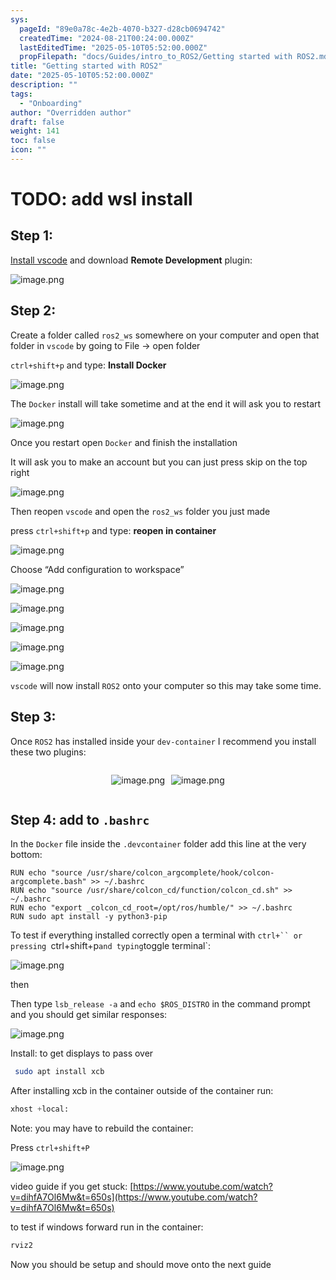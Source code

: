 ```yaml
---
sys:
  pageId: "89e0a78c-4e2b-4070-b327-d28cb0694742"
  createdTime: "2024-08-21T00:24:00.000Z"
  lastEditedTime: "2025-05-10T05:52:00.000Z"
  propFilepath: "docs/Guides/intro_to_ROS2/Getting started with ROS2.md"
title: "Getting started with ROS2"
date: "2025-05-10T05:52:00.000Z"
description: ""
tags:
  - "Onboarding"
author: "Overridden author"
draft: false
weight: 141
toc: false
icon: ""
---
```


# TODO: add wsl install

## Step 1:

[Install vscode](https://code.visualstudio.com/download) and download **Remote Development** plugin:

![image.png](https://prod-files-secure.s3.us-west-2.amazonaws.com/d518164a-d88e-44d1-a4ee-3adb3bd8bce0/efb52993-1881-4a40-b95e-6f020334f022/image.png?X-Amz-Algorithm=AWS4-HMAC-SHA256&X-Amz-Content-Sha256=UNSIGNED-PAYLOAD&X-Amz-Credential=ASIAZI2LB466VRH7Y5UZ%2F20250702%2Fus-west-2%2Fs3%2Faws4_request&X-Amz-Date=20250702T150924Z&X-Amz-Expires=3600&X-Amz-Security-Token=IQoJb3JpZ2luX2VjEPf%2F%2F%2F%2F%2F%2F%2F%2F%2F%2FwEaCXVzLXdlc3QtMiJIMEYCIQD65ZC450IMu8wR2SFCxUuR%2FkUXG4TcBWwCfDYvDZnBrQIhAIXIH2SmavjkVB5JMyMDYoa%2BC3AnM%2BCEMceA4WSB4yugKogECPD%2F%2F%2F%2F%2F%2F%2F%2F%2F%2FwEQABoMNjM3NDIzMTgzODA1IgziMHWdODY9OBWjePoq3AN7%2B9g3e9%2Bmb4O%2FuIfkP%2FJBNXEDIYw9NeL75J3oySsZk59tAUSwh4vALseycklpJ2IRks%2BoIGUukyqTzGKFw5HEphrIC4B7cAtzu6cNXoEKCW%2FGYqA03m5VSP960uiH%2FImnwqUiKTurf7QzrUXZxWP%2FPZWjKu88AteNyg9%2F0JS6hivb%2BwyvDzEypTDIW89wpaLzxeq1csVrU88jP6jb0WYCpiSehKQahtswo%2FGiOrnhZZMQq8r2Mr%2ByS6xUT%2BbRoLnQ27J0m9bSe7MzVFtFoEuJcD1y7vs7b1FzkB6C1cAFBbGk3AEV86VFA8d6BR9%2FGop7Y0duAP8YW1%2FQgfkzk6gVH5f4LHLmG%2Bxzk73xkJAzvprgYhXRL2BZXu5wsDTTQ0D0ipYTo4ft0D5eODYLUNNNHVc5KlXMLiZLZJNYbMxNbPhSyOMQTEZV%2FU9iOTYtRcC%2FICJVxxD1pste07EknfoldzUlJsHum9NWTzqGHEf2HNBQyKRx2Gl8S0ZzLD0g1dSOL13nPtYzf%2FrfY%2Ft7dnnyyEtGvDzWSBgQ1vq7x764ulF0w64wFaQp8DiWBHf4d%2FmMfT%2BdIJ8D75o96eIq6ICjqLpsnUiE04hPxVgMTn1QR75y1xWecYSlBK%2FXLDD1k5XDBjqkARXWOYnAT8GjW6q8Anb9JEqbvhTyGICX%2FB%2B876o2l6HaKNu6rbMUB7ikA4BVPbbQXHJGMfluQ8aOTbs0ow%2BCrKJguPP3rBbL3v44dVHtA%2FcoKgcwfDiSp0kAboqimRWj%2FpU0sIOd6WbmuidmREgVIUxgtqMEcO2hRze6w%2BmST1cuSnDYBHtAeuDov4kGzN2pQuyMnUQBvixvom75YcAl6uwuZbW5&X-Amz-Signature=242a3d2e7d4a202c9ea868b98ee27b50081034c846dd332faf7fec478726cd36&X-Amz-SignedHeaders=host&x-amz-checksum-mode=ENABLED&x-id=GetObject)

## Step 2:

Create a folder called `ros2_ws` somewhere on your computer and open that folder in `vscode` by going to File → open folder 

`ctrl+shift+p` and type: **Install Docker**

![image.png](https://prod-files-secure.s3.us-west-2.amazonaws.com/d518164a-d88e-44d1-a4ee-3adb3bd8bce0/2269dc0e-1cd5-47ff-bceb-c04ad9b2eab0/image.png?X-Amz-Algorithm=AWS4-HMAC-SHA256&X-Amz-Content-Sha256=UNSIGNED-PAYLOAD&X-Amz-Credential=ASIAZI2LB466VRH7Y5UZ%2F20250702%2Fus-west-2%2Fs3%2Faws4_request&X-Amz-Date=20250702T150924Z&X-Amz-Expires=3600&X-Amz-Security-Token=IQoJb3JpZ2luX2VjEPf%2F%2F%2F%2F%2F%2F%2F%2F%2F%2FwEaCXVzLXdlc3QtMiJIMEYCIQD65ZC450IMu8wR2SFCxUuR%2FkUXG4TcBWwCfDYvDZnBrQIhAIXIH2SmavjkVB5JMyMDYoa%2BC3AnM%2BCEMceA4WSB4yugKogECPD%2F%2F%2F%2F%2F%2F%2F%2F%2F%2FwEQABoMNjM3NDIzMTgzODA1IgziMHWdODY9OBWjePoq3AN7%2B9g3e9%2Bmb4O%2FuIfkP%2FJBNXEDIYw9NeL75J3oySsZk59tAUSwh4vALseycklpJ2IRks%2BoIGUukyqTzGKFw5HEphrIC4B7cAtzu6cNXoEKCW%2FGYqA03m5VSP960uiH%2FImnwqUiKTurf7QzrUXZxWP%2FPZWjKu88AteNyg9%2F0JS6hivb%2BwyvDzEypTDIW89wpaLzxeq1csVrU88jP6jb0WYCpiSehKQahtswo%2FGiOrnhZZMQq8r2Mr%2ByS6xUT%2BbRoLnQ27J0m9bSe7MzVFtFoEuJcD1y7vs7b1FzkB6C1cAFBbGk3AEV86VFA8d6BR9%2FGop7Y0duAP8YW1%2FQgfkzk6gVH5f4LHLmG%2Bxzk73xkJAzvprgYhXRL2BZXu5wsDTTQ0D0ipYTo4ft0D5eODYLUNNNHVc5KlXMLiZLZJNYbMxNbPhSyOMQTEZV%2FU9iOTYtRcC%2FICJVxxD1pste07EknfoldzUlJsHum9NWTzqGHEf2HNBQyKRx2Gl8S0ZzLD0g1dSOL13nPtYzf%2FrfY%2Ft7dnnyyEtGvDzWSBgQ1vq7x764ulF0w64wFaQp8DiWBHf4d%2FmMfT%2BdIJ8D75o96eIq6ICjqLpsnUiE04hPxVgMTn1QR75y1xWecYSlBK%2FXLDD1k5XDBjqkARXWOYnAT8GjW6q8Anb9JEqbvhTyGICX%2FB%2B876o2l6HaKNu6rbMUB7ikA4BVPbbQXHJGMfluQ8aOTbs0ow%2BCrKJguPP3rBbL3v44dVHtA%2FcoKgcwfDiSp0kAboqimRWj%2FpU0sIOd6WbmuidmREgVIUxgtqMEcO2hRze6w%2BmST1cuSnDYBHtAeuDov4kGzN2pQuyMnUQBvixvom75YcAl6uwuZbW5&X-Amz-Signature=ea384d5c348e5b815f2045b9cac9f1e704cabbde6a88688a443b5fb30cfe5985&X-Amz-SignedHeaders=host&x-amz-checksum-mode=ENABLED&x-id=GetObject)

The `Docker` install will take sometime and at the end it will ask you to restart

![image.png](https://prod-files-secure.s3.us-west-2.amazonaws.com/d518164a-d88e-44d1-a4ee-3adb3bd8bce0/ed233f78-be33-4b1f-b89c-9c346c0e961e/image.png?X-Amz-Algorithm=AWS4-HMAC-SHA256&X-Amz-Content-Sha256=UNSIGNED-PAYLOAD&X-Amz-Credential=ASIAZI2LB466VRH7Y5UZ%2F20250702%2Fus-west-2%2Fs3%2Faws4_request&X-Amz-Date=20250702T150924Z&X-Amz-Expires=3600&X-Amz-Security-Token=IQoJb3JpZ2luX2VjEPf%2F%2F%2F%2F%2F%2F%2F%2F%2F%2FwEaCXVzLXdlc3QtMiJIMEYCIQD65ZC450IMu8wR2SFCxUuR%2FkUXG4TcBWwCfDYvDZnBrQIhAIXIH2SmavjkVB5JMyMDYoa%2BC3AnM%2BCEMceA4WSB4yugKogECPD%2F%2F%2F%2F%2F%2F%2F%2F%2F%2FwEQABoMNjM3NDIzMTgzODA1IgziMHWdODY9OBWjePoq3AN7%2B9g3e9%2Bmb4O%2FuIfkP%2FJBNXEDIYw9NeL75J3oySsZk59tAUSwh4vALseycklpJ2IRks%2BoIGUukyqTzGKFw5HEphrIC4B7cAtzu6cNXoEKCW%2FGYqA03m5VSP960uiH%2FImnwqUiKTurf7QzrUXZxWP%2FPZWjKu88AteNyg9%2F0JS6hivb%2BwyvDzEypTDIW89wpaLzxeq1csVrU88jP6jb0WYCpiSehKQahtswo%2FGiOrnhZZMQq8r2Mr%2ByS6xUT%2BbRoLnQ27J0m9bSe7MzVFtFoEuJcD1y7vs7b1FzkB6C1cAFBbGk3AEV86VFA8d6BR9%2FGop7Y0duAP8YW1%2FQgfkzk6gVH5f4LHLmG%2Bxzk73xkJAzvprgYhXRL2BZXu5wsDTTQ0D0ipYTo4ft0D5eODYLUNNNHVc5KlXMLiZLZJNYbMxNbPhSyOMQTEZV%2FU9iOTYtRcC%2FICJVxxD1pste07EknfoldzUlJsHum9NWTzqGHEf2HNBQyKRx2Gl8S0ZzLD0g1dSOL13nPtYzf%2FrfY%2Ft7dnnyyEtGvDzWSBgQ1vq7x764ulF0w64wFaQp8DiWBHf4d%2FmMfT%2BdIJ8D75o96eIq6ICjqLpsnUiE04hPxVgMTn1QR75y1xWecYSlBK%2FXLDD1k5XDBjqkARXWOYnAT8GjW6q8Anb9JEqbvhTyGICX%2FB%2B876o2l6HaKNu6rbMUB7ikA4BVPbbQXHJGMfluQ8aOTbs0ow%2BCrKJguPP3rBbL3v44dVHtA%2FcoKgcwfDiSp0kAboqimRWj%2FpU0sIOd6WbmuidmREgVIUxgtqMEcO2hRze6w%2BmST1cuSnDYBHtAeuDov4kGzN2pQuyMnUQBvixvom75YcAl6uwuZbW5&X-Amz-Signature=7c96c1678d814bc65915e54618e5d86ce2f68a21b71d3e63769837306d76afa7&X-Amz-SignedHeaders=host&x-amz-checksum-mode=ENABLED&x-id=GetObject)

Once you restart open `Docker` and finish the installation

It will ask you to make an account but you can just press skip on the top right

![image.png](https://prod-files-secure.s3.us-west-2.amazonaws.com/d518164a-d88e-44d1-a4ee-3adb3bd8bce0/21010ad9-1659-4fd9-9f59-9932a09b2a3d/image.png?X-Amz-Algorithm=AWS4-HMAC-SHA256&X-Amz-Content-Sha256=UNSIGNED-PAYLOAD&X-Amz-Credential=ASIAZI2LB466VRH7Y5UZ%2F20250702%2Fus-west-2%2Fs3%2Faws4_request&X-Amz-Date=20250702T150924Z&X-Amz-Expires=3600&X-Amz-Security-Token=IQoJb3JpZ2luX2VjEPf%2F%2F%2F%2F%2F%2F%2F%2F%2F%2FwEaCXVzLXdlc3QtMiJIMEYCIQD65ZC450IMu8wR2SFCxUuR%2FkUXG4TcBWwCfDYvDZnBrQIhAIXIH2SmavjkVB5JMyMDYoa%2BC3AnM%2BCEMceA4WSB4yugKogECPD%2F%2F%2F%2F%2F%2F%2F%2F%2F%2FwEQABoMNjM3NDIzMTgzODA1IgziMHWdODY9OBWjePoq3AN7%2B9g3e9%2Bmb4O%2FuIfkP%2FJBNXEDIYw9NeL75J3oySsZk59tAUSwh4vALseycklpJ2IRks%2BoIGUukyqTzGKFw5HEphrIC4B7cAtzu6cNXoEKCW%2FGYqA03m5VSP960uiH%2FImnwqUiKTurf7QzrUXZxWP%2FPZWjKu88AteNyg9%2F0JS6hivb%2BwyvDzEypTDIW89wpaLzxeq1csVrU88jP6jb0WYCpiSehKQahtswo%2FGiOrnhZZMQq8r2Mr%2ByS6xUT%2BbRoLnQ27J0m9bSe7MzVFtFoEuJcD1y7vs7b1FzkB6C1cAFBbGk3AEV86VFA8d6BR9%2FGop7Y0duAP8YW1%2FQgfkzk6gVH5f4LHLmG%2Bxzk73xkJAzvprgYhXRL2BZXu5wsDTTQ0D0ipYTo4ft0D5eODYLUNNNHVc5KlXMLiZLZJNYbMxNbPhSyOMQTEZV%2FU9iOTYtRcC%2FICJVxxD1pste07EknfoldzUlJsHum9NWTzqGHEf2HNBQyKRx2Gl8S0ZzLD0g1dSOL13nPtYzf%2FrfY%2Ft7dnnyyEtGvDzWSBgQ1vq7x764ulF0w64wFaQp8DiWBHf4d%2FmMfT%2BdIJ8D75o96eIq6ICjqLpsnUiE04hPxVgMTn1QR75y1xWecYSlBK%2FXLDD1k5XDBjqkARXWOYnAT8GjW6q8Anb9JEqbvhTyGICX%2FB%2B876o2l6HaKNu6rbMUB7ikA4BVPbbQXHJGMfluQ8aOTbs0ow%2BCrKJguPP3rBbL3v44dVHtA%2FcoKgcwfDiSp0kAboqimRWj%2FpU0sIOd6WbmuidmREgVIUxgtqMEcO2hRze6w%2BmST1cuSnDYBHtAeuDov4kGzN2pQuyMnUQBvixvom75YcAl6uwuZbW5&X-Amz-Signature=62fd391b59885ea720afeca13327fb910f307f38290150f839db92025c7b82cd&X-Amz-SignedHeaders=host&x-amz-checksum-mode=ENABLED&x-id=GetObject)

Then reopen `vscode` and open the `ros2_ws` folder you just made

press `ctrl+shift+p` and type: **reopen in container**

![image.png](https://prod-files-secure.s3.us-west-2.amazonaws.com/d518164a-d88e-44d1-a4ee-3adb3bd8bce0/4e93b8c2-41ad-488c-8095-c74205196118/image.png?X-Amz-Algorithm=AWS4-HMAC-SHA256&X-Amz-Content-Sha256=UNSIGNED-PAYLOAD&X-Amz-Credential=ASIAZI2LB466VRH7Y5UZ%2F20250702%2Fus-west-2%2Fs3%2Faws4_request&X-Amz-Date=20250702T150924Z&X-Amz-Expires=3600&X-Amz-Security-Token=IQoJb3JpZ2luX2VjEPf%2F%2F%2F%2F%2F%2F%2F%2F%2F%2FwEaCXVzLXdlc3QtMiJIMEYCIQD65ZC450IMu8wR2SFCxUuR%2FkUXG4TcBWwCfDYvDZnBrQIhAIXIH2SmavjkVB5JMyMDYoa%2BC3AnM%2BCEMceA4WSB4yugKogECPD%2F%2F%2F%2F%2F%2F%2F%2F%2F%2FwEQABoMNjM3NDIzMTgzODA1IgziMHWdODY9OBWjePoq3AN7%2B9g3e9%2Bmb4O%2FuIfkP%2FJBNXEDIYw9NeL75J3oySsZk59tAUSwh4vALseycklpJ2IRks%2BoIGUukyqTzGKFw5HEphrIC4B7cAtzu6cNXoEKCW%2FGYqA03m5VSP960uiH%2FImnwqUiKTurf7QzrUXZxWP%2FPZWjKu88AteNyg9%2F0JS6hivb%2BwyvDzEypTDIW89wpaLzxeq1csVrU88jP6jb0WYCpiSehKQahtswo%2FGiOrnhZZMQq8r2Mr%2ByS6xUT%2BbRoLnQ27J0m9bSe7MzVFtFoEuJcD1y7vs7b1FzkB6C1cAFBbGk3AEV86VFA8d6BR9%2FGop7Y0duAP8YW1%2FQgfkzk6gVH5f4LHLmG%2Bxzk73xkJAzvprgYhXRL2BZXu5wsDTTQ0D0ipYTo4ft0D5eODYLUNNNHVc5KlXMLiZLZJNYbMxNbPhSyOMQTEZV%2FU9iOTYtRcC%2FICJVxxD1pste07EknfoldzUlJsHum9NWTzqGHEf2HNBQyKRx2Gl8S0ZzLD0g1dSOL13nPtYzf%2FrfY%2Ft7dnnyyEtGvDzWSBgQ1vq7x764ulF0w64wFaQp8DiWBHf4d%2FmMfT%2BdIJ8D75o96eIq6ICjqLpsnUiE04hPxVgMTn1QR75y1xWecYSlBK%2FXLDD1k5XDBjqkARXWOYnAT8GjW6q8Anb9JEqbvhTyGICX%2FB%2B876o2l6HaKNu6rbMUB7ikA4BVPbbQXHJGMfluQ8aOTbs0ow%2BCrKJguPP3rBbL3v44dVHtA%2FcoKgcwfDiSp0kAboqimRWj%2FpU0sIOd6WbmuidmREgVIUxgtqMEcO2hRze6w%2BmST1cuSnDYBHtAeuDov4kGzN2pQuyMnUQBvixvom75YcAl6uwuZbW5&X-Amz-Signature=cfbc9cec248ab5c22d90fd4784834a1579bd0ff9986bca8f9bccf680182c0996&X-Amz-SignedHeaders=host&x-amz-checksum-mode=ENABLED&x-id=GetObject)

Choose “Add configuration to workspace”

![image.png](https://prod-files-secure.s3.us-west-2.amazonaws.com/d518164a-d88e-44d1-a4ee-3adb3bd8bce0/9560b282-5060-4989-ba37-97e7b2c22476/image.png?X-Amz-Algorithm=AWS4-HMAC-SHA256&X-Amz-Content-Sha256=UNSIGNED-PAYLOAD&X-Amz-Credential=ASIAZI2LB466VRH7Y5UZ%2F20250702%2Fus-west-2%2Fs3%2Faws4_request&X-Amz-Date=20250702T150924Z&X-Amz-Expires=3600&X-Amz-Security-Token=IQoJb3JpZ2luX2VjEPf%2F%2F%2F%2F%2F%2F%2F%2F%2F%2FwEaCXVzLXdlc3QtMiJIMEYCIQD65ZC450IMu8wR2SFCxUuR%2FkUXG4TcBWwCfDYvDZnBrQIhAIXIH2SmavjkVB5JMyMDYoa%2BC3AnM%2BCEMceA4WSB4yugKogECPD%2F%2F%2F%2F%2F%2F%2F%2F%2F%2FwEQABoMNjM3NDIzMTgzODA1IgziMHWdODY9OBWjePoq3AN7%2B9g3e9%2Bmb4O%2FuIfkP%2FJBNXEDIYw9NeL75J3oySsZk59tAUSwh4vALseycklpJ2IRks%2BoIGUukyqTzGKFw5HEphrIC4B7cAtzu6cNXoEKCW%2FGYqA03m5VSP960uiH%2FImnwqUiKTurf7QzrUXZxWP%2FPZWjKu88AteNyg9%2F0JS6hivb%2BwyvDzEypTDIW89wpaLzxeq1csVrU88jP6jb0WYCpiSehKQahtswo%2FGiOrnhZZMQq8r2Mr%2ByS6xUT%2BbRoLnQ27J0m9bSe7MzVFtFoEuJcD1y7vs7b1FzkB6C1cAFBbGk3AEV86VFA8d6BR9%2FGop7Y0duAP8YW1%2FQgfkzk6gVH5f4LHLmG%2Bxzk73xkJAzvprgYhXRL2BZXu5wsDTTQ0D0ipYTo4ft0D5eODYLUNNNHVc5KlXMLiZLZJNYbMxNbPhSyOMQTEZV%2FU9iOTYtRcC%2FICJVxxD1pste07EknfoldzUlJsHum9NWTzqGHEf2HNBQyKRx2Gl8S0ZzLD0g1dSOL13nPtYzf%2FrfY%2Ft7dnnyyEtGvDzWSBgQ1vq7x764ulF0w64wFaQp8DiWBHf4d%2FmMfT%2BdIJ8D75o96eIq6ICjqLpsnUiE04hPxVgMTn1QR75y1xWecYSlBK%2FXLDD1k5XDBjqkARXWOYnAT8GjW6q8Anb9JEqbvhTyGICX%2FB%2B876o2l6HaKNu6rbMUB7ikA4BVPbbQXHJGMfluQ8aOTbs0ow%2BCrKJguPP3rBbL3v44dVHtA%2FcoKgcwfDiSp0kAboqimRWj%2FpU0sIOd6WbmuidmREgVIUxgtqMEcO2hRze6w%2BmST1cuSnDYBHtAeuDov4kGzN2pQuyMnUQBvixvom75YcAl6uwuZbW5&X-Amz-Signature=e0a8ce053d5db6cbca3111bb4f6d64a490122d3029e8c7f0a29c4ed61352e3c9&X-Amz-SignedHeaders=host&x-amz-checksum-mode=ENABLED&x-id=GetObject)

![image.png](https://prod-files-secure.s3.us-west-2.amazonaws.com/d518164a-d88e-44d1-a4ee-3adb3bd8bce0/2ee63f81-886b-48e8-a553-dc6e5eac99e4/image.png?X-Amz-Algorithm=AWS4-HMAC-SHA256&X-Amz-Content-Sha256=UNSIGNED-PAYLOAD&X-Amz-Credential=ASIAZI2LB466VRH7Y5UZ%2F20250702%2Fus-west-2%2Fs3%2Faws4_request&X-Amz-Date=20250702T150924Z&X-Amz-Expires=3600&X-Amz-Security-Token=IQoJb3JpZ2luX2VjEPf%2F%2F%2F%2F%2F%2F%2F%2F%2F%2FwEaCXVzLXdlc3QtMiJIMEYCIQD65ZC450IMu8wR2SFCxUuR%2FkUXG4TcBWwCfDYvDZnBrQIhAIXIH2SmavjkVB5JMyMDYoa%2BC3AnM%2BCEMceA4WSB4yugKogECPD%2F%2F%2F%2F%2F%2F%2F%2F%2F%2FwEQABoMNjM3NDIzMTgzODA1IgziMHWdODY9OBWjePoq3AN7%2B9g3e9%2Bmb4O%2FuIfkP%2FJBNXEDIYw9NeL75J3oySsZk59tAUSwh4vALseycklpJ2IRks%2BoIGUukyqTzGKFw5HEphrIC4B7cAtzu6cNXoEKCW%2FGYqA03m5VSP960uiH%2FImnwqUiKTurf7QzrUXZxWP%2FPZWjKu88AteNyg9%2F0JS6hivb%2BwyvDzEypTDIW89wpaLzxeq1csVrU88jP6jb0WYCpiSehKQahtswo%2FGiOrnhZZMQq8r2Mr%2ByS6xUT%2BbRoLnQ27J0m9bSe7MzVFtFoEuJcD1y7vs7b1FzkB6C1cAFBbGk3AEV86VFA8d6BR9%2FGop7Y0duAP8YW1%2FQgfkzk6gVH5f4LHLmG%2Bxzk73xkJAzvprgYhXRL2BZXu5wsDTTQ0D0ipYTo4ft0D5eODYLUNNNHVc5KlXMLiZLZJNYbMxNbPhSyOMQTEZV%2FU9iOTYtRcC%2FICJVxxD1pste07EknfoldzUlJsHum9NWTzqGHEf2HNBQyKRx2Gl8S0ZzLD0g1dSOL13nPtYzf%2FrfY%2Ft7dnnyyEtGvDzWSBgQ1vq7x764ulF0w64wFaQp8DiWBHf4d%2FmMfT%2BdIJ8D75o96eIq6ICjqLpsnUiE04hPxVgMTn1QR75y1xWecYSlBK%2FXLDD1k5XDBjqkARXWOYnAT8GjW6q8Anb9JEqbvhTyGICX%2FB%2B876o2l6HaKNu6rbMUB7ikA4BVPbbQXHJGMfluQ8aOTbs0ow%2BCrKJguPP3rBbL3v44dVHtA%2FcoKgcwfDiSp0kAboqimRWj%2FpU0sIOd6WbmuidmREgVIUxgtqMEcO2hRze6w%2BmST1cuSnDYBHtAeuDov4kGzN2pQuyMnUQBvixvom75YcAl6uwuZbW5&X-Amz-Signature=063b56b9a35f659031795b5ce143dad7c2ba6b0f66ed5f6e64fa9c5907f4af50&X-Amz-SignedHeaders=host&x-amz-checksum-mode=ENABLED&x-id=GetObject)

![image.png](https://prod-files-secure.s3.us-west-2.amazonaws.com/d518164a-d88e-44d1-a4ee-3adb3bd8bce0/ae1580b2-b048-407e-aed9-b584224a7a04/image.png?X-Amz-Algorithm=AWS4-HMAC-SHA256&X-Amz-Content-Sha256=UNSIGNED-PAYLOAD&X-Amz-Credential=ASIAZI2LB466VRH7Y5UZ%2F20250702%2Fus-west-2%2Fs3%2Faws4_request&X-Amz-Date=20250702T150924Z&X-Amz-Expires=3600&X-Amz-Security-Token=IQoJb3JpZ2luX2VjEPf%2F%2F%2F%2F%2F%2F%2F%2F%2F%2FwEaCXVzLXdlc3QtMiJIMEYCIQD65ZC450IMu8wR2SFCxUuR%2FkUXG4TcBWwCfDYvDZnBrQIhAIXIH2SmavjkVB5JMyMDYoa%2BC3AnM%2BCEMceA4WSB4yugKogECPD%2F%2F%2F%2F%2F%2F%2F%2F%2F%2FwEQABoMNjM3NDIzMTgzODA1IgziMHWdODY9OBWjePoq3AN7%2B9g3e9%2Bmb4O%2FuIfkP%2FJBNXEDIYw9NeL75J3oySsZk59tAUSwh4vALseycklpJ2IRks%2BoIGUukyqTzGKFw5HEphrIC4B7cAtzu6cNXoEKCW%2FGYqA03m5VSP960uiH%2FImnwqUiKTurf7QzrUXZxWP%2FPZWjKu88AteNyg9%2F0JS6hivb%2BwyvDzEypTDIW89wpaLzxeq1csVrU88jP6jb0WYCpiSehKQahtswo%2FGiOrnhZZMQq8r2Mr%2ByS6xUT%2BbRoLnQ27J0m9bSe7MzVFtFoEuJcD1y7vs7b1FzkB6C1cAFBbGk3AEV86VFA8d6BR9%2FGop7Y0duAP8YW1%2FQgfkzk6gVH5f4LHLmG%2Bxzk73xkJAzvprgYhXRL2BZXu5wsDTTQ0D0ipYTo4ft0D5eODYLUNNNHVc5KlXMLiZLZJNYbMxNbPhSyOMQTEZV%2FU9iOTYtRcC%2FICJVxxD1pste07EknfoldzUlJsHum9NWTzqGHEf2HNBQyKRx2Gl8S0ZzLD0g1dSOL13nPtYzf%2FrfY%2Ft7dnnyyEtGvDzWSBgQ1vq7x764ulF0w64wFaQp8DiWBHf4d%2FmMfT%2BdIJ8D75o96eIq6ICjqLpsnUiE04hPxVgMTn1QR75y1xWecYSlBK%2FXLDD1k5XDBjqkARXWOYnAT8GjW6q8Anb9JEqbvhTyGICX%2FB%2B876o2l6HaKNu6rbMUB7ikA4BVPbbQXHJGMfluQ8aOTbs0ow%2BCrKJguPP3rBbL3v44dVHtA%2FcoKgcwfDiSp0kAboqimRWj%2FpU0sIOd6WbmuidmREgVIUxgtqMEcO2hRze6w%2BmST1cuSnDYBHtAeuDov4kGzN2pQuyMnUQBvixvom75YcAl6uwuZbW5&X-Amz-Signature=83fac8a343d959bc3b6ceea98a143cab542550b2ed7ce2ab98e6bcd006ef96b7&X-Amz-SignedHeaders=host&x-amz-checksum-mode=ENABLED&x-id=GetObject)

![image.png](https://prod-files-secure.s3.us-west-2.amazonaws.com/d518164a-d88e-44d1-a4ee-3adb3bd8bce0/53255b28-f75e-430f-b9e3-c0ac8577e42b/image.png?X-Amz-Algorithm=AWS4-HMAC-SHA256&X-Amz-Content-Sha256=UNSIGNED-PAYLOAD&X-Amz-Credential=ASIAZI2LB466VRH7Y5UZ%2F20250702%2Fus-west-2%2Fs3%2Faws4_request&X-Amz-Date=20250702T150924Z&X-Amz-Expires=3600&X-Amz-Security-Token=IQoJb3JpZ2luX2VjEPf%2F%2F%2F%2F%2F%2F%2F%2F%2F%2FwEaCXVzLXdlc3QtMiJIMEYCIQD65ZC450IMu8wR2SFCxUuR%2FkUXG4TcBWwCfDYvDZnBrQIhAIXIH2SmavjkVB5JMyMDYoa%2BC3AnM%2BCEMceA4WSB4yugKogECPD%2F%2F%2F%2F%2F%2F%2F%2F%2F%2FwEQABoMNjM3NDIzMTgzODA1IgziMHWdODY9OBWjePoq3AN7%2B9g3e9%2Bmb4O%2FuIfkP%2FJBNXEDIYw9NeL75J3oySsZk59tAUSwh4vALseycklpJ2IRks%2BoIGUukyqTzGKFw5HEphrIC4B7cAtzu6cNXoEKCW%2FGYqA03m5VSP960uiH%2FImnwqUiKTurf7QzrUXZxWP%2FPZWjKu88AteNyg9%2F0JS6hivb%2BwyvDzEypTDIW89wpaLzxeq1csVrU88jP6jb0WYCpiSehKQahtswo%2FGiOrnhZZMQq8r2Mr%2ByS6xUT%2BbRoLnQ27J0m9bSe7MzVFtFoEuJcD1y7vs7b1FzkB6C1cAFBbGk3AEV86VFA8d6BR9%2FGop7Y0duAP8YW1%2FQgfkzk6gVH5f4LHLmG%2Bxzk73xkJAzvprgYhXRL2BZXu5wsDTTQ0D0ipYTo4ft0D5eODYLUNNNHVc5KlXMLiZLZJNYbMxNbPhSyOMQTEZV%2FU9iOTYtRcC%2FICJVxxD1pste07EknfoldzUlJsHum9NWTzqGHEf2HNBQyKRx2Gl8S0ZzLD0g1dSOL13nPtYzf%2FrfY%2Ft7dnnyyEtGvDzWSBgQ1vq7x764ulF0w64wFaQp8DiWBHf4d%2FmMfT%2BdIJ8D75o96eIq6ICjqLpsnUiE04hPxVgMTn1QR75y1xWecYSlBK%2FXLDD1k5XDBjqkARXWOYnAT8GjW6q8Anb9JEqbvhTyGICX%2FB%2B876o2l6HaKNu6rbMUB7ikA4BVPbbQXHJGMfluQ8aOTbs0ow%2BCrKJguPP3rBbL3v44dVHtA%2FcoKgcwfDiSp0kAboqimRWj%2FpU0sIOd6WbmuidmREgVIUxgtqMEcO2hRze6w%2BmST1cuSnDYBHtAeuDov4kGzN2pQuyMnUQBvixvom75YcAl6uwuZbW5&X-Amz-Signature=3d1a72ee5e10d85ca8b8264fdc4fb2828353d350e2f6e3f62dcc3912a9e9ecb2&X-Amz-SignedHeaders=host&x-amz-checksum-mode=ENABLED&x-id=GetObject)

![image.png](https://prod-files-secure.s3.us-west-2.amazonaws.com/d518164a-d88e-44d1-a4ee-3adb3bd8bce0/7c562767-5af9-4ffb-97d1-327bcdf4ee00/image.png?X-Amz-Algorithm=AWS4-HMAC-SHA256&X-Amz-Content-Sha256=UNSIGNED-PAYLOAD&X-Amz-Credential=ASIAZI2LB466VRH7Y5UZ%2F20250702%2Fus-west-2%2Fs3%2Faws4_request&X-Amz-Date=20250702T150924Z&X-Amz-Expires=3600&X-Amz-Security-Token=IQoJb3JpZ2luX2VjEPf%2F%2F%2F%2F%2F%2F%2F%2F%2F%2FwEaCXVzLXdlc3QtMiJIMEYCIQD65ZC450IMu8wR2SFCxUuR%2FkUXG4TcBWwCfDYvDZnBrQIhAIXIH2SmavjkVB5JMyMDYoa%2BC3AnM%2BCEMceA4WSB4yugKogECPD%2F%2F%2F%2F%2F%2F%2F%2F%2F%2FwEQABoMNjM3NDIzMTgzODA1IgziMHWdODY9OBWjePoq3AN7%2B9g3e9%2Bmb4O%2FuIfkP%2FJBNXEDIYw9NeL75J3oySsZk59tAUSwh4vALseycklpJ2IRks%2BoIGUukyqTzGKFw5HEphrIC4B7cAtzu6cNXoEKCW%2FGYqA03m5VSP960uiH%2FImnwqUiKTurf7QzrUXZxWP%2FPZWjKu88AteNyg9%2F0JS6hivb%2BwyvDzEypTDIW89wpaLzxeq1csVrU88jP6jb0WYCpiSehKQahtswo%2FGiOrnhZZMQq8r2Mr%2ByS6xUT%2BbRoLnQ27J0m9bSe7MzVFtFoEuJcD1y7vs7b1FzkB6C1cAFBbGk3AEV86VFA8d6BR9%2FGop7Y0duAP8YW1%2FQgfkzk6gVH5f4LHLmG%2Bxzk73xkJAzvprgYhXRL2BZXu5wsDTTQ0D0ipYTo4ft0D5eODYLUNNNHVc5KlXMLiZLZJNYbMxNbPhSyOMQTEZV%2FU9iOTYtRcC%2FICJVxxD1pste07EknfoldzUlJsHum9NWTzqGHEf2HNBQyKRx2Gl8S0ZzLD0g1dSOL13nPtYzf%2FrfY%2Ft7dnnyyEtGvDzWSBgQ1vq7x764ulF0w64wFaQp8DiWBHf4d%2FmMfT%2BdIJ8D75o96eIq6ICjqLpsnUiE04hPxVgMTn1QR75y1xWecYSlBK%2FXLDD1k5XDBjqkARXWOYnAT8GjW6q8Anb9JEqbvhTyGICX%2FB%2B876o2l6HaKNu6rbMUB7ikA4BVPbbQXHJGMfluQ8aOTbs0ow%2BCrKJguPP3rBbL3v44dVHtA%2FcoKgcwfDiSp0kAboqimRWj%2FpU0sIOd6WbmuidmREgVIUxgtqMEcO2hRze6w%2BmST1cuSnDYBHtAeuDov4kGzN2pQuyMnUQBvixvom75YcAl6uwuZbW5&X-Amz-Signature=5de62909e43dfd8965e8f8368719ff98e93b3d1fb6ab3ebf5dfbbf44b8d620cf&X-Amz-SignedHeaders=host&x-amz-checksum-mode=ENABLED&x-id=GetObject)

`vscode` will now install `ROS2` onto your computer so this may take some time.

## Step 3:

Once `ROS2` has installed inside your `dev-container` I recommend you install these two plugins:

<div style="display: flex;flex-direction: row; column-gap:10px; max-width: 630px;justify-content: center;">
<div>

![image.png](https://prod-files-secure.s3.us-west-2.amazonaws.com/d518164a-d88e-44d1-a4ee-3adb3bd8bce0/3fc3d550-5a54-4ba1-ba6b-faa01cdb7369/image.png?X-Amz-Algorithm=AWS4-HMAC-SHA256&X-Amz-Content-Sha256=UNSIGNED-PAYLOAD&X-Amz-Credential=ASIAZI2LB466SWTWIBWS%2F20250702%2Fus-west-2%2Fs3%2Faws4_request&X-Amz-Date=20250702T150927Z&X-Amz-Expires=3600&X-Amz-Security-Token=IQoJb3JpZ2luX2VjEPf%2F%2F%2F%2F%2F%2F%2F%2F%2F%2FwEaCXVzLXdlc3QtMiJGMEQCIEAO2hKMwpYu0UwAvigsnWcxhWtHZ8WujfGec8JQjnDbAiAzeEo4eTZ8cF1Eh3LQUltlGuF6gPbqsy9JtweGx883eyqIBAjw%2F%2F%2F%2F%2F%2F%2F%2F%2F%2F8BEAAaDDYzNzQyMzE4MzgwNSIMUekueIbZg4LXCEwcKtwD25GF7exzCVSAfa%2BXNHuLobonqdUN1AZ3oLVRPyCwkd7wvpPJgjANWRoOcgSeanHik43D4tT4l8gCmNNxtaplBNdoXFuIm%2B2YQG08l4W2L8tXA9C%2FT0aTZ9uqPp93lFpHf1VE0saw5vMCwmkvnig%2BIC6GxFqk8DeTd7EwRI4M8t7t9bPDoWQYfZcqm1MXoj12mbZbNrCdZgNbgylXJ0Lbn%2BPNjEgs7RC9y56oLdrW8EvjvPiPAEHA1y%2FTW6n2c3iAI911nuEWABHuUawr4gEb%2B5NgV4RJGQmDkU78cq7eW%2BJxVs9VUjamJNaRX50NUK20DEi1KEEeqgm0Pl%2FNVj5N7LJvgscRw%2Ft1hhdbBQ%2By%2BeNvfJPy4dqmHDu%2BCLzDlBAj2xQ%2Bpe%2BfTiQOGrcbM6PD0ZrTlRwMssTSsyS%2BtRV7wgH0U0XuLqKKgdZ%2BIpYtzVcGW%2F3GopJEfZkF1jbGUM%2BAI%2BER1cFIGk0oiMXB0ffro0WZGmvRelUiChfeZXGvhueNoo8iVaCS%2B8frPy3he%2F19gY3DIM2Yw61QSfGK0esN3rdH%2FuJwfW7jLcqRr%2FhOtMYRhdBnTfuWpkh95uzrxLZZh6LNAxe8z4RTLciYB1n4u1AaMzew8WXdxpF%2BAt0wgJSVwwY6pgFul3QoKDbJlOT1ow%2B6yURLj3kAkzU7uI%2BLxO6OetrZ4ULH85WLkrbOBERBSPjTixDJ%2Fkm%2BYp7zKAVa84WyLBe2Aigb%2FoanSJCrSqxaCvw4IhoG9GlJPDPm504hY6OwnH%2FY%2FX5QF263bEPH7JoAi2WdplWlDx98IARiivoLJuuMK8WQdsMYh%2FxNNztBEc5KvifC3GHla3%2FqOQP9%2B1VpdTDZligECE11&X-Amz-Signature=de237fdb16cbabf0e3e4243114f7ad00670da7e201892ab8bab5ffb977ecdc4f&X-Amz-SignedHeaders=host&x-amz-checksum-mode=ENABLED&x-id=GetObject)

</div>
<div>

![image.png](https://prod-files-secure.s3.us-west-2.amazonaws.com/d518164a-d88e-44d1-a4ee-3adb3bd8bce0/d994cc66-13c2-4093-a5a3-f84cf4601a82/image.png?X-Amz-Algorithm=AWS4-HMAC-SHA256&X-Amz-Content-Sha256=UNSIGNED-PAYLOAD&X-Amz-Credential=ASIAZI2LB466WCDGTI43%2F20250702%2Fus-west-2%2Fs3%2Faws4_request&X-Amz-Date=20250702T150928Z&X-Amz-Expires=3600&X-Amz-Security-Token=IQoJb3JpZ2luX2VjEPf%2F%2F%2F%2F%2F%2F%2F%2F%2F%2FwEaCXVzLXdlc3QtMiJIMEYCIQDuarbOy8BHyZGDHw8TnV4C%2B8GGl5dyfDQNKnkRr7fKtQIhAMYa6JZjvUm9gegrXlYcTwM6w2AE74m6C09VZ7g5Ql23KogECPD%2F%2F%2F%2F%2F%2F%2F%2F%2F%2FwEQABoMNjM3NDIzMTgzODA1IgzHRLFfBe0Kru3JeAYq3AMjem56PVJyyEoklnGB2jyhnLxiZSLI8P1iFPEB6DAdTFku3V%2B0Aw7GPpXvQn6jlHgZarCzjIHr%2B0VfAYayyrTqVQguBTARvvevNnPa12aCx8pqc%2FlASzLnQB%2FOA1kVw%2Fp2LUYMoRij9jGjB4h0NCV9WZ0Yg6uXtC65j0suqecMdq4dczpF%2B%2Bo157qymoGQnFM77kAv0QMQUByOsIi9AHZs1W6bnJaEPK4gs015xLNhXMoIxUO97bJhfxhoVn5YseQT8sqL3YQY91sDWNFmGbVhAnNv0LBGzrHtFLZVm4%2FpDtzq1c1rDvIke%2FyemnPIeTcquwhNQ8730ODdorkQ9pDOgGg2SDPVcdOzL45%2BmqLR1FhA5dh2YXZWdQtNyadoRBtNJPI3gfyt6moBOvFY%2FRF55i7eaBmuynugx9jfed50aa5vgYR%2FCAXMYMoXqt1E6SC39St4bvuCbMULkVA43O2qhVGgAg7vt52al%2FLRc5Drjz%2FqziiEde8HQzDPtT8fV2Ls7pYjImglUKE2EYi7V%2FRfZn9ytEGdhTkNCQ6AYE2VoGhuoiA4UsS1NB5JvQbvoep2dis7acmtHoj8LeB3dURiSa4rYbgnNKMTYmiZy%2BKlxGnq5KZsT1AcmCqYOzCelJXDBjqkAUUR%2FBAPT2lt%2B8qbzIamdMYoOYk1NXEtrt5CR4IbySmwCCWGUDf6lqt21Wb8i8YLVb5A8vIkZYYUISJ7VyDZWo1SfZwmimXLg0u17ZUZYPa68Z7C%2Bbq40gpo3UK9uAwFYLgsaHE2JFfO7vrNReJLUUbKLBEHPd9EpYedVf6HY%2F92fJbxXf3beLBkLGq3jYZCbmPv%2BaenEva90XR3Pr1TmkorZr4f&X-Amz-Signature=bd1b2b49b9a607836eebd1dcf3f40ce1a3d83d2729e9312b0d709ce5201aaf33&X-Amz-SignedHeaders=host&x-amz-checksum-mode=ENABLED&x-id=GetObject)

</div>
</div>

## Step 4: add to `.bashrc`

In the `Docker` file inside the `.devcontainer` folder add this line at the very bottom: 

```docker
RUN echo "source /usr/share/colcon_argcomplete/hook/colcon-argcomplete.bash" >> ~/.bashrc
RUN echo "source /usr/share/colcon_cd/function/colcon_cd.sh" >> ~/.bashrc
RUN echo "export _colcon_cd_root=/opt/ros/humble/" >> ~/.bashrc
RUN sudo apt install -y python3-pip 
```

To test if everything installed correctly open a terminal with `ctrl+`` or pressing `ctrl+shift+p` and typing `toggle terminal`:

![image.png](https://prod-files-secure.s3.us-west-2.amazonaws.com/d518164a-d88e-44d1-a4ee-3adb3bd8bce0/6a4943d8-b04e-4c02-9a58-775f3384d1a5/image.png?X-Amz-Algorithm=AWS4-HMAC-SHA256&X-Amz-Content-Sha256=UNSIGNED-PAYLOAD&X-Amz-Credential=ASIAZI2LB466VRH7Y5UZ%2F20250702%2Fus-west-2%2Fs3%2Faws4_request&X-Amz-Date=20250702T150924Z&X-Amz-Expires=3600&X-Amz-Security-Token=IQoJb3JpZ2luX2VjEPf%2F%2F%2F%2F%2F%2F%2F%2F%2F%2FwEaCXVzLXdlc3QtMiJIMEYCIQD65ZC450IMu8wR2SFCxUuR%2FkUXG4TcBWwCfDYvDZnBrQIhAIXIH2SmavjkVB5JMyMDYoa%2BC3AnM%2BCEMceA4WSB4yugKogECPD%2F%2F%2F%2F%2F%2F%2F%2F%2F%2FwEQABoMNjM3NDIzMTgzODA1IgziMHWdODY9OBWjePoq3AN7%2B9g3e9%2Bmb4O%2FuIfkP%2FJBNXEDIYw9NeL75J3oySsZk59tAUSwh4vALseycklpJ2IRks%2BoIGUukyqTzGKFw5HEphrIC4B7cAtzu6cNXoEKCW%2FGYqA03m5VSP960uiH%2FImnwqUiKTurf7QzrUXZxWP%2FPZWjKu88AteNyg9%2F0JS6hivb%2BwyvDzEypTDIW89wpaLzxeq1csVrU88jP6jb0WYCpiSehKQahtswo%2FGiOrnhZZMQq8r2Mr%2ByS6xUT%2BbRoLnQ27J0m9bSe7MzVFtFoEuJcD1y7vs7b1FzkB6C1cAFBbGk3AEV86VFA8d6BR9%2FGop7Y0duAP8YW1%2FQgfkzk6gVH5f4LHLmG%2Bxzk73xkJAzvprgYhXRL2BZXu5wsDTTQ0D0ipYTo4ft0D5eODYLUNNNHVc5KlXMLiZLZJNYbMxNbPhSyOMQTEZV%2FU9iOTYtRcC%2FICJVxxD1pste07EknfoldzUlJsHum9NWTzqGHEf2HNBQyKRx2Gl8S0ZzLD0g1dSOL13nPtYzf%2FrfY%2Ft7dnnyyEtGvDzWSBgQ1vq7x764ulF0w64wFaQp8DiWBHf4d%2FmMfT%2BdIJ8D75o96eIq6ICjqLpsnUiE04hPxVgMTn1QR75y1xWecYSlBK%2FXLDD1k5XDBjqkARXWOYnAT8GjW6q8Anb9JEqbvhTyGICX%2FB%2B876o2l6HaKNu6rbMUB7ikA4BVPbbQXHJGMfluQ8aOTbs0ow%2BCrKJguPP3rBbL3v44dVHtA%2FcoKgcwfDiSp0kAboqimRWj%2FpU0sIOd6WbmuidmREgVIUxgtqMEcO2hRze6w%2BmST1cuSnDYBHtAeuDov4kGzN2pQuyMnUQBvixvom75YcAl6uwuZbW5&X-Amz-Signature=675ea8003c09d7d91d641c5fb3cbbd1e775e7812dcbe27980e971ce6c3f5f930&X-Amz-SignedHeaders=host&x-amz-checksum-mode=ENABLED&x-id=GetObject)

then 

Then type `lsb_release -a` and `echo $ROS_DISTRO` in the command prompt and you should get similar responses:

![image.png](https://prod-files-secure.s3.us-west-2.amazonaws.com/d518164a-d88e-44d1-a4ee-3adb3bd8bce0/3e635dec-a805-4e85-8b9e-d000e5b71a4e/image.png?X-Amz-Algorithm=AWS4-HMAC-SHA256&X-Amz-Content-Sha256=UNSIGNED-PAYLOAD&X-Amz-Credential=ASIAZI2LB466VRH7Y5UZ%2F20250702%2Fus-west-2%2Fs3%2Faws4_request&X-Amz-Date=20250702T150924Z&X-Amz-Expires=3600&X-Amz-Security-Token=IQoJb3JpZ2luX2VjEPf%2F%2F%2F%2F%2F%2F%2F%2F%2F%2FwEaCXVzLXdlc3QtMiJIMEYCIQD65ZC450IMu8wR2SFCxUuR%2FkUXG4TcBWwCfDYvDZnBrQIhAIXIH2SmavjkVB5JMyMDYoa%2BC3AnM%2BCEMceA4WSB4yugKogECPD%2F%2F%2F%2F%2F%2F%2F%2F%2F%2FwEQABoMNjM3NDIzMTgzODA1IgziMHWdODY9OBWjePoq3AN7%2B9g3e9%2Bmb4O%2FuIfkP%2FJBNXEDIYw9NeL75J3oySsZk59tAUSwh4vALseycklpJ2IRks%2BoIGUukyqTzGKFw5HEphrIC4B7cAtzu6cNXoEKCW%2FGYqA03m5VSP960uiH%2FImnwqUiKTurf7QzrUXZxWP%2FPZWjKu88AteNyg9%2F0JS6hivb%2BwyvDzEypTDIW89wpaLzxeq1csVrU88jP6jb0WYCpiSehKQahtswo%2FGiOrnhZZMQq8r2Mr%2ByS6xUT%2BbRoLnQ27J0m9bSe7MzVFtFoEuJcD1y7vs7b1FzkB6C1cAFBbGk3AEV86VFA8d6BR9%2FGop7Y0duAP8YW1%2FQgfkzk6gVH5f4LHLmG%2Bxzk73xkJAzvprgYhXRL2BZXu5wsDTTQ0D0ipYTo4ft0D5eODYLUNNNHVc5KlXMLiZLZJNYbMxNbPhSyOMQTEZV%2FU9iOTYtRcC%2FICJVxxD1pste07EknfoldzUlJsHum9NWTzqGHEf2HNBQyKRx2Gl8S0ZzLD0g1dSOL13nPtYzf%2FrfY%2Ft7dnnyyEtGvDzWSBgQ1vq7x764ulF0w64wFaQp8DiWBHf4d%2FmMfT%2BdIJ8D75o96eIq6ICjqLpsnUiE04hPxVgMTn1QR75y1xWecYSlBK%2FXLDD1k5XDBjqkARXWOYnAT8GjW6q8Anb9JEqbvhTyGICX%2FB%2B876o2l6HaKNu6rbMUB7ikA4BVPbbQXHJGMfluQ8aOTbs0ow%2BCrKJguPP3rBbL3v44dVHtA%2FcoKgcwfDiSp0kAboqimRWj%2FpU0sIOd6WbmuidmREgVIUxgtqMEcO2hRze6w%2BmST1cuSnDYBHtAeuDov4kGzN2pQuyMnUQBvixvom75YcAl6uwuZbW5&X-Amz-Signature=d9f11e4069fe436f38f794097998a014b98d99ee9d2eb4805a9e54628e39caba&X-Amz-SignedHeaders=host&x-amz-checksum-mode=ENABLED&x-id=GetObject)

Install:  to get displays to pass over

```bash
 sudo apt install xcb
```

After installing xcb in the container outside of the container run:

```python
xhost +local:
```

Note: you may have to rebuild the container:

Press `ctrl+shift+P`

![image.png](https://prod-files-secure.s3.us-west-2.amazonaws.com/d518164a-d88e-44d1-a4ee-3adb3bd8bce0/6c2be660-2618-4c38-9c26-53554f7a0b7b/image.png?X-Amz-Algorithm=AWS4-HMAC-SHA256&X-Amz-Content-Sha256=UNSIGNED-PAYLOAD&X-Amz-Credential=ASIAZI2LB466VRH7Y5UZ%2F20250702%2Fus-west-2%2Fs3%2Faws4_request&X-Amz-Date=20250702T150924Z&X-Amz-Expires=3600&X-Amz-Security-Token=IQoJb3JpZ2luX2VjEPf%2F%2F%2F%2F%2F%2F%2F%2F%2F%2FwEaCXVzLXdlc3QtMiJIMEYCIQD65ZC450IMu8wR2SFCxUuR%2FkUXG4TcBWwCfDYvDZnBrQIhAIXIH2SmavjkVB5JMyMDYoa%2BC3AnM%2BCEMceA4WSB4yugKogECPD%2F%2F%2F%2F%2F%2F%2F%2F%2F%2FwEQABoMNjM3NDIzMTgzODA1IgziMHWdODY9OBWjePoq3AN7%2B9g3e9%2Bmb4O%2FuIfkP%2FJBNXEDIYw9NeL75J3oySsZk59tAUSwh4vALseycklpJ2IRks%2BoIGUukyqTzGKFw5HEphrIC4B7cAtzu6cNXoEKCW%2FGYqA03m5VSP960uiH%2FImnwqUiKTurf7QzrUXZxWP%2FPZWjKu88AteNyg9%2F0JS6hivb%2BwyvDzEypTDIW89wpaLzxeq1csVrU88jP6jb0WYCpiSehKQahtswo%2FGiOrnhZZMQq8r2Mr%2ByS6xUT%2BbRoLnQ27J0m9bSe7MzVFtFoEuJcD1y7vs7b1FzkB6C1cAFBbGk3AEV86VFA8d6BR9%2FGop7Y0duAP8YW1%2FQgfkzk6gVH5f4LHLmG%2Bxzk73xkJAzvprgYhXRL2BZXu5wsDTTQ0D0ipYTo4ft0D5eODYLUNNNHVc5KlXMLiZLZJNYbMxNbPhSyOMQTEZV%2FU9iOTYtRcC%2FICJVxxD1pste07EknfoldzUlJsHum9NWTzqGHEf2HNBQyKRx2Gl8S0ZzLD0g1dSOL13nPtYzf%2FrfY%2Ft7dnnyyEtGvDzWSBgQ1vq7x764ulF0w64wFaQp8DiWBHf4d%2FmMfT%2BdIJ8D75o96eIq6ICjqLpsnUiE04hPxVgMTn1QR75y1xWecYSlBK%2FXLDD1k5XDBjqkARXWOYnAT8GjW6q8Anb9JEqbvhTyGICX%2FB%2B876o2l6HaKNu6rbMUB7ikA4BVPbbQXHJGMfluQ8aOTbs0ow%2BCrKJguPP3rBbL3v44dVHtA%2FcoKgcwfDiSp0kAboqimRWj%2FpU0sIOd6WbmuidmREgVIUxgtqMEcO2hRze6w%2BmST1cuSnDYBHtAeuDov4kGzN2pQuyMnUQBvixvom75YcAl6uwuZbW5&X-Amz-Signature=c4316dc1a4187ced346693502941514d59ab65447b7f7f89ec0daf6ed02ff912&X-Amz-SignedHeaders=host&x-amz-checksum-mode=ENABLED&x-id=GetObject)

video guide if you get stuck: [https://www.youtube.com/watch?v=dihfA7Ol6Mw&t=650s](https://www.youtube.com/watch?v=dihfA7Ol6Mw&t=650s)

to test if windows forward run in the container:

```bash
rviz2
```

Now you should be setup and should move onto the next guide 
